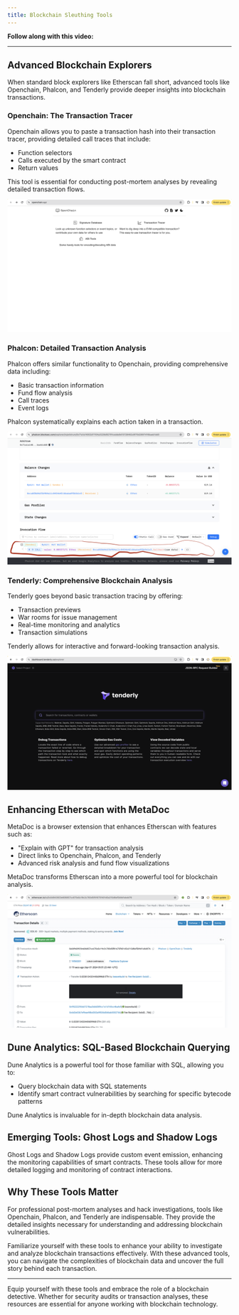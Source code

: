 ```yaml
---
title: Blockchain Sleuthing Tools
---
```


**Follow along with this video:**

---

## Advanced Blockchain Explorers

When standard block explorers like Etherscan fall short, advanced tools like Openchain, Phalcon, and Tenderly provide deeper insights into blockchain transactions.

### Openchain: The Transaction Tracer

Openchain allows you to paste a transaction hash into their transaction tracer, providing detailed call traces that include:

- Function selectors
- Calls executed by the smart contract
- Return values

This tool is essential for conducting post-mortem analyses by revealing detailed transaction flows.

![](../../../../static/post-deployment/8-blockchain-sleuthing/openchain.png)

### Phalcon: Detailed Transaction Analysis

Phalcon offers similar functionality to Openchain, providing comprehensive data including:

- Basic transaction information
- Fund flow analysis
- Call traces
- Event logs

Phalcon systematically explains each action taken in a transaction.

![](../../../../static/post-deployment/8-blockchain-sleuthing/PhalconTracer.png)

### Tenderly: Comprehensive Blockchain Analysis

Tenderly goes beyond basic transaction tracing by offering:

- Transaction previews
- War rooms for issue management
- Real-time monitoring and analytics
- Transaction simulations

Tenderly allows for interactive and forward-looking transaction analysis.

![](../../../../static/post-deployment/8-blockchain-sleuthing/TenderlyExplorer.png)

## Enhancing Etherscan with MetaDoc

MetaDoc is a browser extension that enhances Etherscan with features such as:

- "Explain with GPT" for transaction analysis
- Direct links to Openchain, Phalcon, and Tenderly
- Advanced risk analysis and fund flow visualizations

MetaDoc transforms Etherscan into a more powerful tool for blockchain analysis.

![](../../../../static/post-deployment/8-blockchain-sleuthing/MetaSuiteAugmented.png)

## Dune Analytics: SQL-Based Blockchain Querying

Dune Analytics is a powerful tool for those familiar with SQL, allowing you to:

- Query blockchain data with SQL statements
- Identify smart contract vulnerabilities by searching for specific bytecode patterns

Dune Analytics is invaluable for in-depth blockchain data analysis.

## Emerging Tools: Ghost Logs and Shadow Logs

Ghost Logs and Shadow Logs provide custom event emission, enhancing the monitoring capabilities of smart contracts. These tools allow for more detailed logging and monitoring of contract interactions.

## Why These Tools Matter

For professional post-mortem analyses and hack investigations, tools like Openchain, Phalcon, and Tenderly are indispensable. They provide the detailed insights necessary for understanding and addressing blockchain vulnerabilities.

Familiarize yourself with these tools to enhance your ability to investigate and analyze blockchain transactions effectively. With these advanced tools, you can navigate the complexities of blockchain data and uncover the full story behind each transaction.

---

Equip yourself with these tools and embrace the role of a blockchain detective. Whether for security audits or transaction analyses, these resources are essential for anyone working with blockchain technology.
